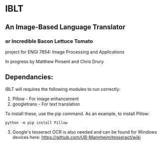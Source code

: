 # IBLT
## An Image-Based Language Translator
### or Incredible Bacon Lettuce Tomato

project for ENGI 7854: Image Processing and Applications

In progress by Matthew Pinsent and Chris Drury

## Dependancies:
IBLT will requires the following modules to run correctly:
1. Pillow - For image enhancement
2. googletrans - For text translation

To install these, use the pip command.
As an example, to install Pillow:

    python -m pip install Pillow

3. Google's tesseract OCR is also needed and can be found for Windows devices here:
    https://github.com/UB-Mannheim/tesseract/wiki
